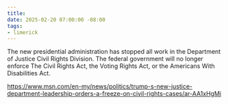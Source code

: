 ```yaml
---
title: 
date: 2025-02-20 07:00:00 -08:00
tags:
- limerick
---
```


The new presidential administration has stopped all work in the Department of Justice Civil Rights Division. The federal government will no longer enforce The Civil Rights Act, the Voting Rights Act, or the Americans With Disabilities Act.

https://www.msn.com/en-my/news/politics/trump-s-new-justice-department-leadership-orders-a-freeze-on-civil-rights-cases/ar-AA1xHgMi
